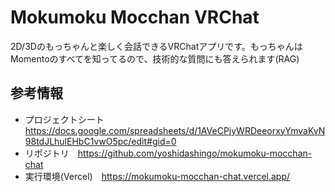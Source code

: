 # Mokumoku Mocchan VRChat
2D/3Dのもっちゃんと楽しく会話できるVRChatアプリです。もっちゃんはMomentoのすべてを知ってるので、技術的な質問にも答えられます(RAG)

## 参考情報
- プロジェクトシート　https://docs.google.com/spreadsheets/d/1AVeCPjyWRDeeorxyYmvaKvN98tdJLhulEHbC1vwO5pc/edit#gid=0
- リポジトリ　https://github.com/yoshidashingo/mokumoku-mocchan-chat
- 実行環境(Vercel)　https://mokumoku-mocchan-chat.vercel.app/
